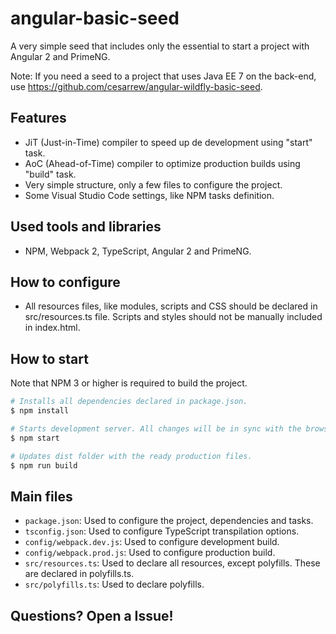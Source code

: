 # angular-basic-seed

A very simple seed that includes only the essential to start a project with Angular 2 and PrimeNG.

Note: If you need a seed to a project that uses Java EE 7 on the back-end, use https://github.com/cesarrew/angular-wildfly-basic-seed.

## Features

- JiT (Just-in-Time) compiler to speed up de development using "start" task.
- AoC (Ahead-of-Time) compiler to optimize production builds using "build" task.
- Very simple structure, only a few files to configure the project.
- Some Visual Studio Code settings, like NPM tasks definition.

## Used tools and libraries

- NPM, Webpack 2, TypeScript, Angular 2 and PrimeNG.

## How to configure

- All resources files, like modules, scripts and CSS should be declared in src/resources.ts file. Scripts and styles should not be manually included in index.html.

## How to start

Note that NPM 3 or higher is required to build the project.

```bash
# Installs all dependencies declared in package.json.
$ npm install

# Starts development server. All changes will be in sync with the browser. The app will be available at http://localhost:3000.
$ npm start

# Updates dist folder with the ready production files.
$ npm run build
```

## Main files

- `package.json`: Used to configure the project, dependencies and tasks.
- `tsconfig.json`: Used to configure TypeScript transpilation options.
- `config/webpack.dev.js`: Used to configure development build.
- `config/webpack.prod.js`: Used to configure production build.
- `src/resources.ts`: Used to declare all resources, except polyfills. These are declared in polyfills.ts.
- `src/polyfills.ts`: Used to declare polyfills.

## Questions? Open a Issue!
